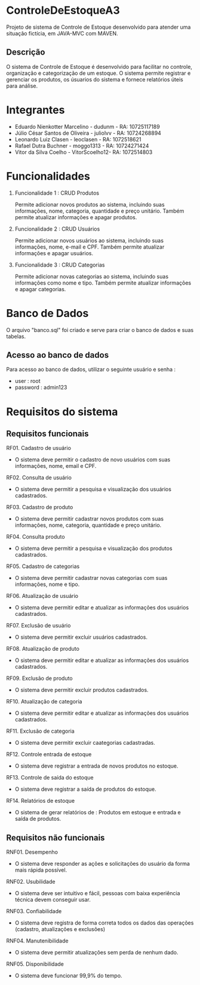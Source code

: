 # ControleDeEstoqueA3

Projeto de sistema de Controle de Estoque desenvolvido para atender uma
situação fictícia, em JAVA-MVC com MAVEN.

## Descrição

O sistema de Controle de Estoque é desenvolvido para facilitar no controle,
organização e categorização de um estoque. O sistema permite registrar e 
gerenciar os produtos, os úsuarios do sistema e fornece relatórios úteis
para análise.

 # Integrantes

- Eduardo Nienkotter Marcelino - dudunm - RA: 10725117189
- Júlio César Santos de Oliveira - juliolvv - RA: 10724268894
- Leonardo Luiz Clasen - leoclasen - RA: 1072518621
- Rafael Dutra Buchner - moggo1313 - RA: 10724271424
- Vitor da Silva Coelho - VitorScoelho12- RA: 1072514803

# Funcionalidades

1. Funcionalidade 1 : CRUD Produtos

   Permite adicionar novos produtos ao sistema, incluindo suas informações, nome,
   categoria, quantidade e preço unitário. Também permite atualizar informações e apagar produtos.

2. Funcionalidade 2 : CRUD Usuários

   Permite adicionar novos usuários ao sistema, incluindo suas informações, nome,
   e-mail e CPF. Também permite atualizar informações e apagar usuários.

3. Funcionalidade 3 : CRUD Categorias

   Permite adicionar novas categorias ao sistema, incluindo suas informações como nome e tipo. Também permite atualizar informações e apagar categorias.

# Banco de Dados

O arquivo "banco.sql" foi criado e serve para criar o banco de dados e suas tabelas.

## Acesso ao banco de dados

Para acesso ao banco de dados, utilizar o seguinte usuário e senha :
 - user : root
 - password : admin123

# Requisitos do sistema

## Requisitos funcionais

RF01. Cadastro de usuário
 - O sistema deve permitir o cadastro de novo usuários com suas informações, nome, email e CPF.

RF02. Consulta de usuário
 - O sistema deve permitir a pesquisa e visualização dos usuários cadastrados.

RF03. Cadastro de produto
 - O sistema deve permitir cadastrar novos produtos com suas informações, nome, categoria, quantidade e preço unitário.

RF04. Consulta produto
 - O sistema deve permitir a pesquisa e visualização dos produtos cadastrados.

RF05. Cadastro de categorias
 - O sistema deve permitir cadastrar novas categorias com suas informações, nome e tipo.

RF06. Atualização de usuário
 - O sistema deve permitir editar e atualizar as informações dos usuários cadastrados.

RF07. Exclusão de usuário
 - O sistema deve permitir excluir usuários cadastrados.

RF08. Atualização de produto
 - O sistema deve permitir editar e atualizar as informações dos usuários cadastrados.

RF09. Exclusão de produto
 - O sistema deve permitir excluir produtos cadastrados.

RF10. Atualização de categoria 
 - O sistema deve permitir editar e atualizar as informações dos usuários cadastrados.

RF11. Exclusão de categoria
 - O sistema deve permitir excluir caategorias cadastradas.

RF12. Controle entrada de estoque
 - O sistema deve registrar a entrada de novos produtos no estoque.

RF13. Controle de saída do estoque
 - O sistema deve registrar a saída de produtos do estoque.

RF14. Relatórios de estoque
 - O sistema de gerar relatórios de : Produtos em estoque e entrada e saída de produtos.

## Requisitos não funcionais

RNF01. Desempenho
 - O sistema deve responder as ações e solicitações do usuário da forma mais rápida possível.

RNF02. Usubilidade
 - O sistema deve ser intuitivo e fácil, pessoas com baixa experiência técnica devem conseguir usar.

RNF03. Confiabilidade
 - O sistema deve registra de forma correta todos os dados das operações (cadastro, atualizações e exclusões)

RNF04. Manutenibilidade
 - O sistema deve permitir atualizações sem perda de nenhum dado.

RNF05. Disponibilidade
 - O sistema deve funcionar 99,9% do tempo.
